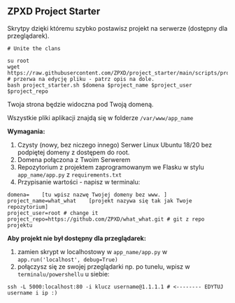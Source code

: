 ## ZPXD Project Starter

Skrytpy dzięki któremu szybko postawisz projekt na serwerze (dostępny dla przeglądarek).

```
# Unite the clans

su root
wget https://raw.githubusercontent.com/ZPXD/project_starter/main/scripts/project_starter.sh 
# przerwa na edycję pliku - patrz opis na dole.
bash project_starter.sh $domena $project_name $project_user $project_repo
```

Twoja strona będzie widoczna pod Twoją domeną.

Wszystkie pliki aplikacji znajdą się w folderze `/var/www/app_name`

**Wymagania:**
1. Czysty (nowy, bez niczego innego) Serwer Linux Ubuntu 18/20 bez podpiętej domeny z dostępem do root.
2. Domena połączona z Twoim Serwerem
3. Repozytorium z projektem zaprogramowanym we Flasku w stylu `app_name/app.py` z `requirements.txt`
4. Przypisanie wartości - napisz w terminalu:

```
domena=    [tu wpisz nazwę Twojej domeny bez www. ]
project_name=what_what    [projekt nazywa się tak jak Twoje repozytorium]
project_user=root # change it
project_repo=https://github.com/ZPXD/what_what.git # git z repo projektu
```

**Aby projekt nie był dostępny dla przeglądarek:**

1. zamien skrypt w localhostowy w `app_name/app.py` w `app.run('localhost', debug=True)` 
2. połączysz się ze swojej przeglądarki np. po tunelu, wpisz w `terminalu/powershellu` u siebie: 
```
ssh -L 5000:localhost:80 -i klucz username@1.1.1.1 # <-------- EDYTUJ username i ip :)
```
